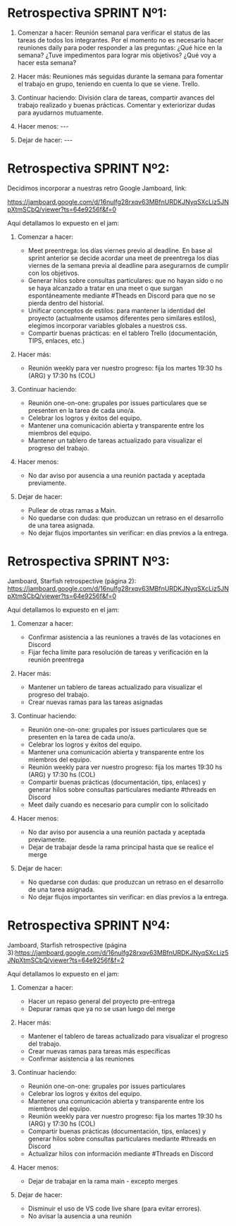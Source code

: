 # Retrospectiva SPRINT Nº1:

1. Comenzar a hacer: Reunión semanal para verificar el status de las tareas de todos los integrantes.
   Por el momento no es necesario hacer reuniones daily para poder responder a las preguntas:
   ¿Qué hice en la semana?
   ¿Tuve impedimentos para lograr mis objetivos?
   ¿Qué voy a hacer esta semana?

2. Hacer más: Reuniones más seguidas durante la semana para fomentar el trabajo en grupo, teniendo en cuenta lo que se viene. Trello.

3. Continuar haciendo: División clara de tareas, compartir avances del trabajo realizado y buenas prácticas. Comentar y exteriorizar dudas para ayudarnos mutuamente.

4. Hacer menos: ---

5. Dejar de hacer: ---

# Retrospectiva SPRINT Nº2:

Decidimos incorporar a nuestras retro Google Jamboard, link:

https://jamboard.google.com/d/16nulfg28rxqv63MBfnURDKJNyqSXcLiz5JNpXtmSCbQ/viewer?ts=64e9256f&f=0

Aquí detallamos lo expuesto en el jam:

1. Comenzar a hacer:

   - Meet preentrega: los días viernes previo al deadline. En base al sprint anterior se decide acordar una meet de preentrega los días viernes de la semana previa al deadline para asegurarnos de cumplir con los objetivos.
   - Generar hilos sobre consultas particulares: que no hayan sido o no se haya alcanzado a tratar en una meet o que surgan espontáneamente mediante #Theads en Discord para que no se pierda dentro del historial.
   - Unificar conceptos de estilos: para mantener la identidad del proyecto (actualmente usamos diferentes pero similares estilos), elegimos incorporar variables globales a nuestros css.
   - Compartir buenas prácticas: en el tablero Trello (documentación, TIPS, enlaces, etc.)

2. Hacer más:

   - Reunión weekly para ver nuestro progreso: fija los martes 19:30 hs (ARG) y 17:30 hs (COL)

3. Continuar haciendo:

   - Reunión one-on-one: grupales por issues particulares que se presenten en la tarea de cada uno/a.
   - Celebrar los logros y éxitos del equipo.
   - Mantener una comunicación abierta y transparente entre los miembros del equipo.
   - Mantener un tablero de tareas actualizado para visualizar el progreso del trabajo.

4. Hacer menos:

   - No dar aviso por ausencia a una reunión pactada y aceptada previamente.

5. Dejar de hacer:

   - Pullear de otras ramas a Main.
   - No quedarse con dudas: que produzcan un retraso en el desarrollo de una tarea asignada.
   - No dejar flujos importantes sin verificar: en días previos a la entrega.

# Retrospectiva SPRINT Nº3:

Jamboard, Starfish retrospective (página 2): https://jamboard.google.com/d/16nulfg28rxqv63MBfnURDKJNyqSXcLiz5JNpXtmSCbQ/viewer?ts=64e9256f&f=0

Aquí detallamos lo expuesto en el jam:

1. Comenzar a hacer:

   - Confirmar asistencia a las reuniones a través de las votaciones en Discord
   - Fijar fecha límite para resolución de tareas y verificación en la reunión preentrega

2. Hacer más:

   - Mantener un tablero de tareas actualizado para visualizar el progreso del trabajo.
   - Crear nuevas ramas para las tareas asignadas

3. Continuar haciendo:

   - Reunión one-on-one: grupales por issues particulares que se presenten en la tarea de cada uno/a.
   - Celebrar los logros y éxitos del equipo.
   - Mantener una comunicación abierta y transparente entre los miembros del equipo.
   - Reunión weekly para ver nuestro progreso: fija los martes 19:30 hs (ARG) y 17:30 hs (COL)
   - Compartir buenas prácticas (documentación, tips, enlaces) y generar hilos sobre consultas particulares mediante #threads en Discord
   - Meet daily cuando es necesario para cumplir con lo solicitado

4. Hacer menos:

   - No dar aviso por ausencia a una reunión pactada y aceptada previamente.
   - Dejar de trabajar desde la rama principal hasta que se realice el merge

5. Dejar de hacer:

   - No quedarse con dudas: que produzcan un retraso en el desarrollo de una tarea asignada.
   - No dejar flujos importantes sin verificar: en días previos a la entrega.

# Retrospectiva SPRINT Nº4:

Jamboard, Starfish retrospective (página 3):https://jamboard.google.com/d/16nulfg28rxqv63MBfnURDKJNyqSXcLiz5JNpXtmSCbQ/viewer?ts=64e9256f&f=2

Aquí detallamos lo expuesto en el jam:

1. Comenzar a hacer:

   - Hacer un repaso general del proyecto pre-entrega
   - Depurar ramas que ya no se usan luego del merge

2. Hacer más:

   - Mantener el tablero de tareas actualizado para visualizar el progreso del trabajo.
   - Crear nuevas ramas para tareas más específicas
   - Confirmar asistencia a las reuniones

3. Continuar haciendo:

   - Reunión one-on-one: grupales por issues particulares
   - Celebrar los logros y éxitos del equipo.
   - Mantener una comunicación abierta y transparente entre los miembros del equipo.
   - Reunión weekly para ver nuestro progreso: fija los martes 19:30 hs (ARG) y 17:30 hs (COL)
   - Compartir buenas prácticas (documentación, tips, enlaces) y generar hilos sobre consultas particulares mediante #threads en Discord
   - Actualizar hilos con información mediante #Threads en Discord

4. Hacer menos:

   - Dejar de trabajar en la rama main - excepto merges

5. Dejar de hacer:

   - Disminuir el uso de VS code live share (para evitar errores).
   - No avisar la ausencia a una reunión
